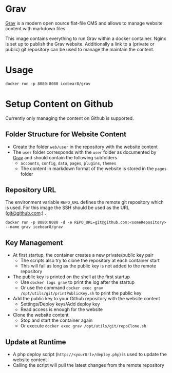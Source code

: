 # Grav
[Grav](https://getgrav.org/) is a modern open source flat-file CMS and allows to manage website content with markdown files.

This image contains everything to run Grav within a docker container.
Nginx is set up to publish the Grav website.
Additionally a link to a (private or public) git repository can be used to manage the maintain the content.

# Usage
`docker run -p 8080:8080 icebear8/grav`

# Setup Content on Github
Currently only managing the content on Github is supported.

##  Folder Structure for Website Content
* Create the folder `web/user` in the repository with the website content
* The `user` folder corresponds with the `user` folder as documented by [Grav](https://getgrav.org/) and should contain the following subfolders
  * `accounts`, `config`, `data`, `pages`, `plugins`, `themes`
  * The content in markdown format of the website is stored in the `pages` folder

##  Repository URL

The environment variable `REPO_URL` defines the remote git repository which is used.
For this image the SSH should be used as the URL (git@github.com:<someRepository>) .

`docker run -p 8080:8080 -d -e REPO_URL=git@github.com:<someRepository> --name grav icebear8/grav`

##  Key Management

* At first startup, the container creates a new private/public key pair
  * The scripts also try to clone the repository at each container start
  * This will fail as long as the public key is not added to the remote repository
* The public key is printed on the shell at the first startup
  * Use `docker logs grav` to print the log after the startup
  * Or use the command `docker exec grav /opt/utils/git/printPublicKey.sh` to print the public key
* Add the public key to your Github repository with the website content
  * Settings/Deploy keys/Add deploy key
  * Read access is enough for the website
* Clone the website content
  * Stop and start the container again
  * Or execute `docker exec grav /opt/utils/git/repoClone.sh`
  
##  Update at Runtime
* A php deploy script (`http://<yourUrl>/deploy.php`) is used to update the website content
* Calling the script will pull the latest changes from the remote repository
